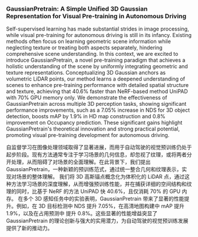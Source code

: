 ### GaussianPretrain: A Simple Unified 3D Gaussian Representation for Visual Pre-training in Autonomous Driving

Self-supervised learning has made substantial strides in image processing, while visual pre-training for autonomous driving is still in its infancy. Existing methods often focus on learning geometric scene information while neglecting texture or treating both aspects separately, hindering comprehensive scene understanding. In this context, we are excited to introduce GaussianPretrain, a novel pre-training paradigm that achieves a holistic understanding of the scene by uniformly integrating geometric and texture representations. Conceptualizing 3D Gaussian anchors as volumetric LiDAR points, our method learns a deepened understanding of scenes to enhance pre-training performance with detailed spatial structure and texture, achieving that 40.6% faster than NeRF-based method UniPAD with 70% GPU memory only. We demonstrate the effectiveness of GaussianPretrain across multiple 3D perception tasks, showing significant performance improvements, such as a 7.05% increase in NDS for 3D object detection, boosts mAP by 1.9% in HD map construction and 0.8% improvement on Occupancy prediction. These significant gains highlight GaussianPretrain's theoretical innovation and strong practical potential, promoting visual pre-training development for autonomous driving.

自监督学习在图像处理领域取得了显著进展，而用于自动驾驶的视觉预训练仍处于起步阶段。现有方法通常专注于学习场景的几何信息，却忽视了纹理，或将两者分开处理，从而阻碍了对场景的全面理解。在此背景下，我们提出 GaussianPretrain，一种新颖的预训练范式，通过统一整合几何和纹理表示，实现对场景的整体理解。
我们将 3D 高斯锚点概念化为体积化的 LiDAR 点，通过这种方法学习场景的深度理解，从而增强预训练性能，并在捕获详细的空间结构和纹理的同时，比基于 NeRF 的方法 UniPAD 快 40.6%，且仅消耗 70% 的 GPU 内存。
在多个 3D 感知任务中的实验表明，GaussianPretrain 带来了显著的性能提升。例如，在 3D 目标检测中 NDS 提升 7.05%，在高清地图构建中 mAP 提升 1.9%，以及在占用预测中 提升 0.8%。这些显著的性能增益突显了 GaussianPretrain 的理论创新与强大的实用潜力，为自动驾驶的视觉预训练发展提供了新的推动力。
